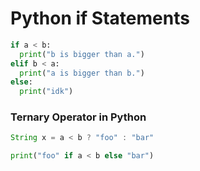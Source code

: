 # Python if Statements


```python
if a < b:
  print("b is bigger than a.")
elif b < a:
  print("a is bigger than b.")
else:
  print("idk")
```

### Ternary Operator in Python

```java
String x = a < b ? "foo" : "bar"
```

```python
print("foo" if a < b else "bar")
```
